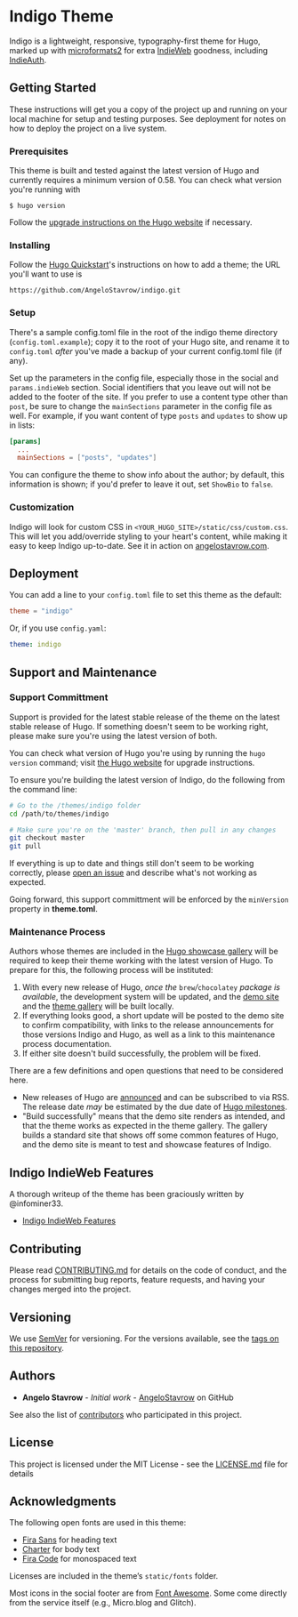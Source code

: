 # Indigo Theme

Indigo is a lightweight, responsive, typography-first theme for Hugo, marked up with [microformats2](http://microformats.org) for extra [IndieWeb](https://indieweb.org) goodness, including [IndieAuth](https://indieauth.com).

## Getting Started

These instructions will get you a copy of the project up and running on your local machine for setup and testing purposes. See deployment for notes on how to deploy the project on a live system.

### Prerequisites

This theme is built and tested against the latest version of Hugo and currently requires a minimum version of 0.58. You can check what version you're running with

```
$ hugo version
```

Follow the [upgrade instructions on the Hugo website](https://gohugo.io/getting-started/installing/#upgrade-hugo) if necessary.

### Installing

Follow the [Hugo Quickstart](https://gohugo.io/getting-started/quick-start/)'s instructions on how to add a theme; the URL you'll want to use is

```
https://github.com/AngeloStavrow/indigo.git
```

### Setup

There's a sample config.toml file in the root of the indigo theme directory (`config.toml.example`); copy it to the root of your Hugo site, and rename it to `config.toml` _after_ you've made a backup of your current config.toml file (if any).

Set up the parameters in the config file, especially those in the social and `params.indieWeb` section. Social identifiers that you leave out will not be added to the footer of the site. If you prefer to use a content type other than `post`, be sure to change the `mainSections` parameter in the config file as well. For example, if you want content of type `posts` and `updates` to show up in lists:

```toml
[params]
  ...
  mainSections = ["posts", "updates"]
```

You can configure the theme to show info about the author; by default, this information is shown; if you'd prefer to leave it out, set `ShowBio` to `false`.

### Customization

Indigo will look for custom CSS in `<YOUR_HUGO_SITE>/static/css/custom.css`. This will let you add/override styling to your heart's content, while making it easy to keep Indigo up-to-date. See it in action on [angelostavrow.com](https://angelostavrow.com).

## Deployment

You can add a line to your `config.toml` file to set this theme as the default:

```toml
theme = "indigo"
```

Or, if you use `config.yaml`:

```yaml
theme: indigo
```

## Support and Maintenance

### Support Committment

Support is provided for the latest stable release of the theme on the latest stable release of Hugo. If something doesn't seem to be working right, please make sure you're using the latest version of both.

You can check what version of Hugo you're using by running the `hugo version` command; visit [the Hugo website](https://gohugo.io) for upgrade instructions.

To ensure you're building the latest version of Indigo, do the following from the command line:

```bash
# Go to the /themes/indigo folder
cd /path/to/themes/indigo

# Make sure you're on the 'master' branch, then pull in any changes
git checkout master
git pull
```

If everything is up to date and things still don't seem to be working correctly, please [open an issue](https://github.com/AngeloStavrow/indigo/issues/) and describe what's not working as expected.

Going forward, this support committment will be enforced by the `minVersion` property in **theme.toml**.

### Maintenance Process

Authors whose themes are included in the [Hugo showcase gallery](https://themes.gohugo.io) will be required to keep their theme working with the latest version of Hugo. To prepare for this, the following process will be instituted:

1. With every new release of Hugo, _once the_ `brew`_/_`chocolatey` _package is available_, the development system will be updated, and the [demo site](https://hello-indigo.glitch.me/) and the [theme gallery](https://github.com/gohugoio/hugoThemes/blob/master/README.md#testing-a-theme-with-the-hugo-themes-website-build-script) will be built locally.
2. If everything looks good, a short update will be posted to the demo site to confirm compatibility, with links to the release announcements for those versions Indigo and Hugo, as well as a link to this maintenance process documentation.
3. If either site doesn't build successfully, the problem will be fixed.

There are a few definitions and open questions that need to be considered here.

- New releases of Hugo are [announced](https://gohugo.io/news/) and can be subscribed to via RSS. The release date _may_ be estimated by the due date of [Hugo milestones](https://github.com/gohugoio/hugo/milestones).
- "Build successfully" means that the demo site renders as intended, and that the theme works as expected in the theme gallery. The gallery builds a standard site that shows off some common features of Hugo, and the demo site is meant to test and showcase features of Indigo.

## Indigo IndieWeb Features

A thorough writeup of the theme has been graciously written by @infominer33.

- [Indigo IndieWeb Features](https://web-work.tools/indieweb/indigo-indieweb-features/)

## Contributing

Please read [CONTRIBUTING.md](https://github.com/AngeloStavrow/indigo/blob/master/CONTRIBUTING.md) for details on the code of conduct, and the process for submitting bug reports, feature requests, and having your changes merged into the project.

## Versioning

We use [SemVer](http://semver.org/) for versioning. For the versions available, see the [tags on this repository](https://github.com/AngeloStavrow/indigo/tags).

## Authors

- **Angelo Stavrow** - _Initial work_ - [AngeloStavrow](https://github.com/AngeloStavrow) on GitHub

See also the list of [contributors](https://github.com/AngeloStavrow/indigo/contributors) who participated in this project.

## License

This project is licensed under the MIT License - see the [LICENSE.md](LICENSE.md) file for details

## Acknowledgments

The following open fonts are used in this theme:

- [Fira Sans](https://bboxtype.com/typefaces/FiraSans/#!layout=specimen) for heading text
- [Charter](https://practicaltypography.com/charter.html) for body text
- [Fira Code](https://github.com/tonsky/FiraCode) for monospaced text

Licenses are included in the theme’s `static/fonts` folder.

Most icons in the social footer are from [Font Awesome](https://fontawesome.com/). Some come directly from the service itself (e.g., Micro.blog and Glitch).
